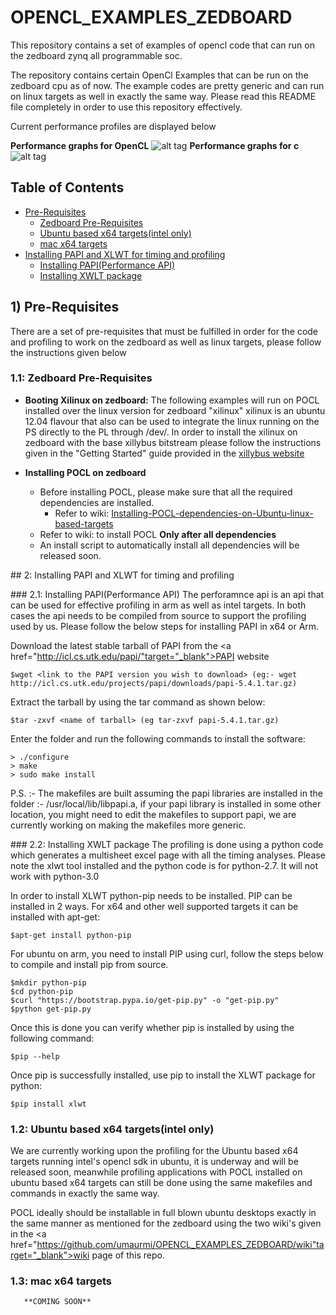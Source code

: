 # OPENCL_EXAMPLES_ZEDBOARD
This repository contains a set of examples of opencl code that can run on the zedboard zynq all programmable soc.

The repository contains certain OpenCl Examples that can be run on the zedboard cpu as of now. The example codes are pretty generic and can run on linux targets as well in exactly the same way. Please read this README file completely in order to use this repository effectively.

Current performance profiles are displayed below

**Performance graphs for OpenCL**
![alt tag](https://raw.githubusercontent.com/umaurmi/OPENCL_EXAMPLES_ZEDBOARD/master/reports/comp.png)
**Performance graphs for c**
![alt tag](https://raw.githubusercontent.com/umaurmi/OPENCL_EXAMPLES_ZEDBOARD/master/reports/comp_c.png)

## Table of Contents
+ [Pre-Requisites](#prereq) 
    + [Zedboard Pre-Requisites](#prereq-zb)
    + [Ubuntu based x64 targets(intel only)](#prereq-x64)
    + [mac x64 targets](#prereq-x64)
+ [Installing PAPI and XLWT for timing and profiling](#instpapi)
    + [Installing PAPI(Performance API)](#papi)
    + [Installing XWLT package](#xlwt)


## <a name="prereq"></a> 1) Pre-Requisites
There are a set of pre-requisites that must be fulfilled in order for the code and profiling to work on the zedboard as well as linux targets, please follow the instructions given below

### <a name="prereq-zb"></a> 1.1: Zedboard Pre-Requisites

* **Booting Xilinux on zedboard:**
The following examples will run on POCL installed over the linux version for zedboard "xilinux" xilinux is an ubuntu 12.04 flavour that also can be used to integrate the linux running on the PS directly to the PL through /dev/.
In order to install the xilinux on zedboard with the base xillybus bitstream please follow the instructions given in the "Getting Started" guide provided in the <a href="http://xillybus.com/xillinux" target="_blank">xillybus website</a>

* **Installing POCL on zedboard**
    *    Before installing POCL, please make sure that all the required dependencies are installed.
         * Refer to wiki: <a href="https://github.com/umaurmi/OPENCL_EXAMPLES_ZEDBOARD/wiki/Installing-POCL-dependencies-on-Ubuntu-linux-based-targets" target="_blank">Installing-POCL-dependencies-on-Ubuntu-linux-based-targets</a>
    *    Refer to wiki: to install POCL **Only after all dependencies**
    *    An install script to automatically install all dependencies will be released soon.

##<a name="instpapi"></a> 2: Installing PAPI and XLWT for timing and profiling

###<a name="papi"></a> 2.1: Installing PAPI(Performance API)
The perforamnce api is an api that can be used for effective profiling in arm as well as intel targets. In both cases the api needs to be compiled from source to support the profiling used by us. Please follow the below steps for installing PAPI in x64 or Arm.

Download the latest stable tarball of PAPI from the <a href="http://icl.cs.utk.edu/papi/"target="_blank">PAPI website</a>

    $wget <link to the PAPI version you wish to download> (eg:- wget http://icl.cs.utk.edu/projects/papi/downloads/papi-5.4.1.tar.gz)

Extract the tarball by using the tar command as shown below:

    $tar -zxvf <name of tarball> (eg tar-zxvf papi-5.4.1.tar.gz)

Enter the folder and run the following commands to install the software:

    > ./configure
    > make
    > sudo make install


P.S. :- The makefiles are built assuming the papi libraries are installed in the folder :- /usr/local/lib/libpapi.a, if your papi library is installed in some other location, you might need to edit the makefiles to support papi, we are currently working on making the makefiles more generic.


###<a name="xlwt"></a> 2.2: Installing XWLT package
The profiling is done using a python code which generates a multisheet excel page with all the timing analyses. Please note the xlwt tool installed and the python code is for python-2.7. It will not work with python-3.0

In order to install XLWT python-pip needs to be installed. PIP can be installed in 2 ways. For x64 and other well supported targets it can be installed with apt-get:

    $apt-get install python-pip

For ubuntu on arm, you need to install PIP using curl, follow the steps below to compile and install pip from source.

    $mkdir python-pip
    $cd python-pip
    $curl "https://bootstrap.pypa.io/get-pip.py" -o "get-pip.py"
    $python get-pip.py

Once this is done you can verify whether pip is installed by using the following command:

    $pip --help


Once pip is successfully installed, use pip to install the XLWT package for python:

    $pip install xlwt
    

### <a name="prereq-x64"></a> 1.2: Ubuntu based x64 targets(intel only)

We are currently working upon the profiling for the Ubuntu based x64 targets running intel's opencl sdk in ubuntu, it is underway and will be released soon, meanwhile profiling applications with POCL installed on ubuntu based x64 targets can still be done using the same makefiles and commands in exactly the same way.

POCL ideally should be installable in full blown ubuntu desktops exactly in the same manner as mentioned for the zedboard using the two wiki's given in the <a href="https://github.com/umaurmi/OPENCL_EXAMPLES_ZEDBOARD/wiki"target="_blank">wiki page</a> of this repo.

### <a name="prereq-x64"></a> 1.3: mac x64 targets

       **COMING SOON**
